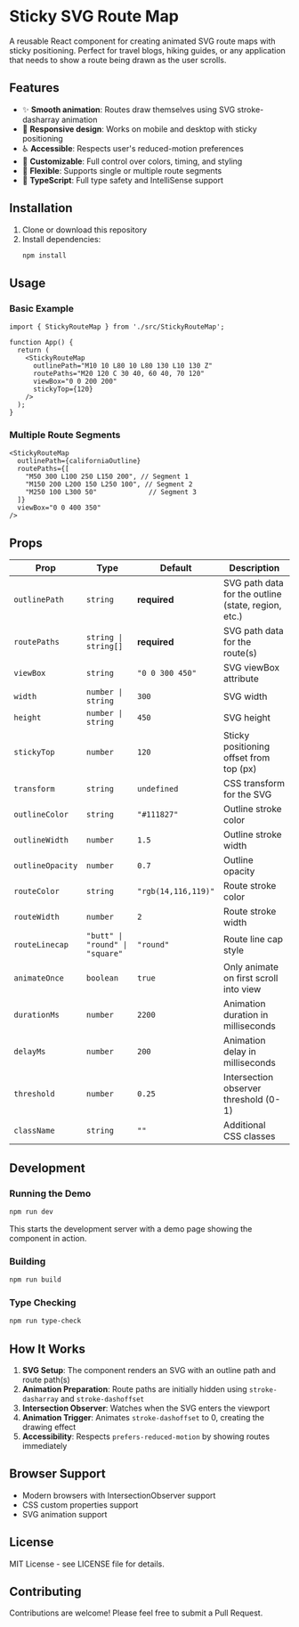 # Sticky SVG Route Map

A reusable React component for creating animated SVG route maps with sticky positioning. Perfect for travel blogs, hiking guides, or any application that needs to show a route being drawn as the user scrolls.

## Features

- ✨ **Smooth animation**: Routes draw themselves using SVG stroke-dasharray animation
- 📱 **Responsive design**: Works on mobile and desktop with sticky positioning  
- ♿ **Accessible**: Respects user's reduced-motion preferences
- 🎨 **Customizable**: Full control over colors, timing, and styling
- 🔄 **Flexible**: Supports single or multiple route segments
- 🎯 **TypeScript**: Full type safety and IntelliSense support

## Installation

1. Clone or download this repository
2. Install dependencies:
   ```bash
   npm install
   ```

## Usage

### Basic Example

```tsx
import { StickyRouteMap } from './src/StickyRouteMap';

function App() {
  return (
    <StickyRouteMap
      outlinePath="M10 10 L80 10 L80 130 L10 130 Z"
      routePaths="M20 120 C 30 40, 60 40, 70 120"
      viewBox="0 0 200 200"
      stickyTop={120}
    />
  );
}
```

### Multiple Route Segments

```tsx
<StickyRouteMap
  outlinePath={californiaOutline}
  routePaths={[
    "M50 300 L100 250 L150 200", // Segment 1
    "M150 200 L200 150 L250 100", // Segment 2  
    "M250 100 L300 50"             // Segment 3
  ]}
  viewBox="0 0 400 350"
/>
```

## Props

| Prop | Type | Default | Description |
|------|------|---------|-------------|
| `outlinePath` | `string` | **required** | SVG path data for the outline (state, region, etc.) |
| `routePaths` | `string \| string[]` | **required** | SVG path data for the route(s) |
| `viewBox` | `string` | `"0 0 300 450"` | SVG viewBox attribute |
| `width` | `number \| string` | `300` | SVG width |
| `height` | `number \| string` | `450` | SVG height |
| `stickyTop` | `number` | `120` | Sticky positioning offset from top (px) |
| `transform` | `string` | `undefined` | CSS transform for the SVG |
| `outlineColor` | `string` | `"#111827"` | Outline stroke color |
| `outlineWidth` | `number` | `1.5` | Outline stroke width |
| `outlineOpacity` | `number` | `0.7` | Outline opacity |
| `routeColor` | `string` | `"rgb(14,116,119)"` | Route stroke color |
| `routeWidth` | `number` | `2` | Route stroke width |
| `routeLinecap` | `"butt" \| "round" \| "square"` | `"round"` | Route line cap style |
| `animateOnce` | `boolean` | `true` | Only animate on first scroll into view |
| `durationMs` | `number` | `2200` | Animation duration in milliseconds |
| `delayMs` | `number` | `200` | Animation delay in milliseconds |
| `threshold` | `number` | `0.25` | Intersection observer threshold (0-1) |
| `className` | `string` | `""` | Additional CSS classes |

## Development

### Running the Demo

```bash
npm run dev
```

This starts the development server with a demo page showing the component in action.

### Building

```bash
npm run build
```

### Type Checking

```bash
npm run type-check
```

## How It Works

1. **SVG Setup**: The component renders an SVG with an outline path and route path(s)
2. **Animation Preparation**: Route paths are initially hidden using `stroke-dasharray` and `stroke-dashoffset`
3. **Intersection Observer**: Watches when the SVG enters the viewport
4. **Animation Trigger**: Animates `stroke-dashoffset` to 0, creating the drawing effect
5. **Accessibility**: Respects `prefers-reduced-motion` by showing routes immediately

## Browser Support

- Modern browsers with IntersectionObserver support
- CSS custom properties support
- SVG animation support

## License

MIT License - see LICENSE file for details.

## Contributing

Contributions are welcome! Please feel free to submit a Pull Request.